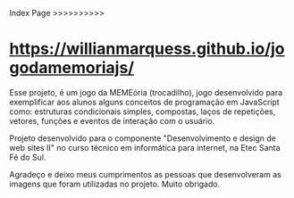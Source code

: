 Index Page >>>>>>>>>>
# https://willianmarquess.github.io/jogodamemoriajs/

Esse projeto, é um jogo da MEMEória (trocadilho), jogo desenvolvido para exemplificar aos alunos alguns conceitos de programação em
JavaScript como: estruturas condicionais simples, compostas, laços de repetições, vetores, funções e eventos de interação com o usuário.

Projeto desenvolvido para o componente "Desenvolvimento e design de web sites II" no curso técnico em informática para internet, na
Etec Santa Fé do Sul.

Agradeço e deixo meus cumprimentos as pessoas que desenvolveram as imagens que foram utilizadas no projeto.
Muito obrigado.
